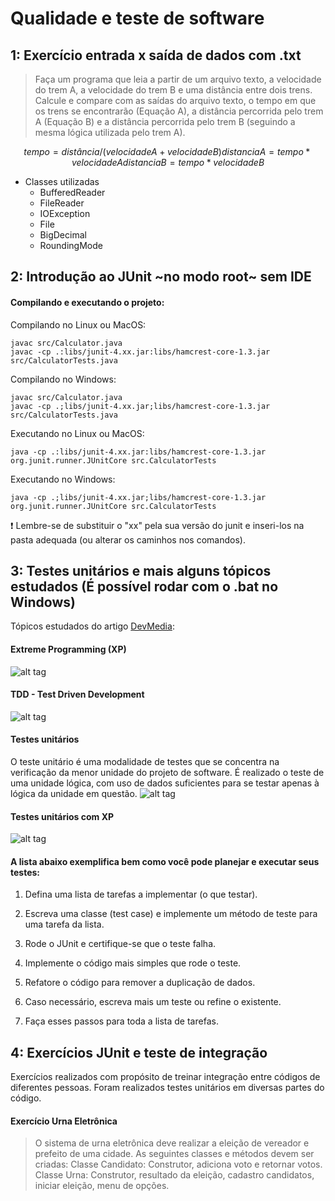 # Qualidade e teste de software

## 1: Exercício entrada x saída de dados com .txt

> Faça um programa que leia a partir de um arquivo texto, a velocidade do trem A, a velocidade do trem B e uma distância entre dois trens. Calcule e compare com as saídas do arquivo texto, o tempo em que os trens se encontrarão (Equação A), a distância percorrida pelo trem A (Equação B) e a distância percorrida pelo trem B (seguindo a mesma lógica utilizada pelo trem A).

```math
tempo = distância/(velocidade A + velocidade B)
distancia A = tempo * velocidade A
distancia B = tempo * velocidade B
```

* Classes utilizadas
  * BufferedReader
  * FileReader
  * IOException
  * File
  * BigDecimal
  * RoundingMode

## 2: Introdução ao JUnit ~no modo root~ sem IDE

#### Compilando e executando o projeto:

Compilando no Linux ou MacOS:
```
javac src/Calculator.java
javac -cp .:libs/junit-4.xx.jar:libs/hamcrest-core-1.3.jar src/CalculatorTests.java
```
Compilando no Windows:
```
javac src/Calculator.java
javac -cp .;libs/junit-4.xx.jar;libs/hamcrest-core-1.3.jar src/CalculatorTests.java
```
Executando no Linux ou MacOS:
```
java -cp .:libs/junit-4.xx.jar:libs/hamcrest-core-1.3.jar org.junit.runner.JUnitCore src.CalculatorTests
```
Executando no Windows:
```
java -cp .;libs/junit-4.xx.jar;libs/hamcrest-core-1.3.jar org.junit.runner.JUnitCore src.CalculatorTests
```
:exclamation: Lembre-se de substituir o "xx" pela sua versão do junit e inseri-los na pasta adequada (ou alterar os caminhos nos comandos).

## 3: Testes unitários e mais alguns tópicos estudados (É possível rodar com o .bat no Windows)

Tópicos estudados do artigo [DevMedia](http://www.devmedia.com.br/junit-implementando-testes-unitarios-em-java-parte-i/1432):

#### Extreme Programming (XP)
![alt tag](http://ronjeffries.com/xprog/what-is-extreme-programming/circles.jpg)

#### TDD - Test Driven Development
![alt tag](https://upload.wikimedia.org/wikipedia/commons/0/0b/TDD_Global_Lifecycle.png)

#### Testes unitários
O teste unitário é uma modalidade de testes que se concentra na verificação da menor unidade do projeto de software. É realizado o teste de uma unidade lógica, com uso de dados suficientes para se testar apenas à lógica da unidade em questão.
![alt tag](http://3.bp.blogspot.com/-Y2JUPHMLpcE/U8zltJgQRwI/AAAAAAAAWkg/R7OUXJY7GdY/s1600/Chuck+Norris+can+unit+test+entire+applications+with+a+single+assert.jpg)

#### Testes unitários com XP
![alt tag](http://www.devmedia.com.br/imagens/javamagazine/mpjuiiujfig03.jpg)

#### A lista abaixo exemplifica bem como você pode planejar e executar seus testes:

1.  Defina uma lista de tarefas a implementar (o que testar).

2.  Escreva uma classe (test case) e implemente um método de teste para uma tarefa da lista.

3.  Rode o JUnit e certifique-se que o teste falha.

4.  Implemente o código mais simples que rode o teste.

5.  Refatore o código para remover a duplicação de dados.

6.  Caso necessário, escreva mais um teste ou refine o existente.

7.  Faça esses passos para toda a lista de tarefas.

## 4: Exercícios JUnit e teste de integração
Exercícios realizados com propósito de treinar integração entre códigos de diferentes pessoas.
Foram realizados testes unitários em diversas partes do código.

#### Exercício Urna Eletrônica

> O sistema de urna eletrônica deve realizar a eleição de vereador e prefeito de uma cidade. As seguintes classes e métodos devem ser criadas: Classe Candidato: Construtor, adiciona voto e  retornar votos. Classe Urna: Construtor, resultado da eleição, cadastro candidatos, iniciar eleição, menu de opções.